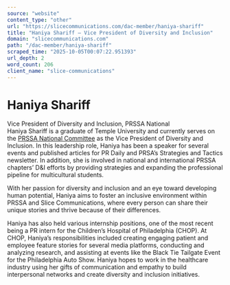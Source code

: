 ```yaml
---
source: "website"
content_type: "other"
url: "https://slicecommunications.com/dac-member/haniya-shariff"
title: "Haniya Shariff – Vice President of Diversity and Inclusion"
domain: "slicecommunications.com"
path: "/dac-member/haniya-shariff"
scraped_time: "2025-10-05T00:07:22.951393"
url_depth: 2
word_count: 206
client_name: "slice-communications"
---
```


# Haniya Shariff

Vice President of Diversity and Inclusion, PRSSA National  
Haniya Shariff is a graduate of Temple University and currently serves on the [PRSSA National Committee](https://prssa.prsa.org/about-prssa/national-committee/) as the Vice President of Diversity and Inclusion. In this leadership role, Haniya has been a speaker for several events and published articles for PR Daily and PRSA’s Strategies and Tactics newsletter. In addition, she is involved in national and international PRSSA chapters’ D&I efforts by providing strategies and expanding the professional pipeline for multicultural students.

With her passion for diversity and inclusion and an eye toward developing human potential, Haniya aims to foster an inclusive environment within PRSSA and Slice Communications, where every person can share their unique stories and thrive because of their differences.

Haniya has also held various internship positions, one of the most recent being a PR intern for the Children’s Hospital of Philadelphia (CHOP). At CHOP, Haniya’s responsibilities included creating engaging patient and employee feature stories for several media platforms, conducting and analyzing research, and assisting at events like the Black Tie Tailgate Event for the Philadelphia Auto Show. Haniya hopes to work in the healthcare industry using her gifts of communication and empathy to build interpersonal networks and create diversity and inclusion initiatives.